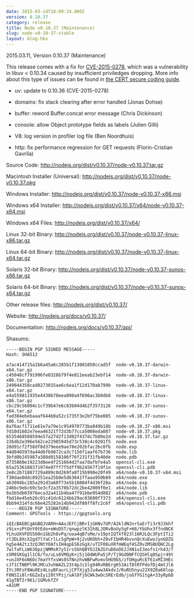 ```yaml
---
date: 2015-03-14T18:09:24.000Z
version: 0.10.37
category: release
title: Node v0.10.37 (Maintenance)
slug: node-v0-10-37-stable
layout: blog.hbs
---
```


2015.03.11, Version 0.10.37 (Maintenance)

This release comes with a fix for
[CVE-2015-0278](https://bugzilla.redhat.com/show_bug.cgi?id=1194651), which
was a vulnerability in libuv < 0.10.34 caused by insufficient priviledges
dropping. More info about this type of issues can be found in [the CERT secure
coding guide](https://www.securecoding.cert.org/confluence/display/c/POS36-C.+Observe+correct+revocation+order+while+relinquishing+privileges).

* uv: update to 0.10.36 (CVE-2015-0278)

* domains: fix stack clearing after error handled (Jonas Dohse)

* buffer: reword Buffer.concat error message (Chris Dickinson)

* console: allow Object.prototype fields as labels (Julien Gilli)

* V8: log version in profiler log file (Ben Noordhuis)

* http: fix performance regression for GET requests (Florin-Cristian Gavrila)


Source Code: http://nodejs.org/dist/v0.10.37/node-v0.10.37.tar.gz

Macintosh Installer (Universal): http://nodejs.org/dist/v0.10.37/node-v0.10.37.pkg

Windows Installer: http://nodejs.org/dist/v0.10.37/node-v0.10.37-x86.msi

Windows x64 Installer: http://nodejs.org/dist/v0.10.37/x64/node-v0.10.37-x64.msi

Windows x64 Files: http://nodejs.org/dist/v0.10.37/x64/

Linux 32-bit Binary: http://nodejs.org/dist/v0.10.37/node-v0.10.37-linux-x86.tar.gz

Linux 64-bit Binary: http://nodejs.org/dist/v0.10.37/node-v0.10.37-linux-x64.tar.gz

Solaris 32-bit Binary: http://nodejs.org/dist/v0.10.37/node-v0.10.37-sunos-x86.tar.gz

Solaris 64-bit Binary: http://nodejs.org/dist/v0.10.37/node-v0.10.37-sunos-x64.tar.gz

Other release files: http://nodejs.org/dist/v0.10.37/

Website: http://nodejs.org/docs/v0.10.37/

Documentation: http://nodejs.org/docs/v0.10.37/api/

Shasums:
```
-----BEGIN PGP SIGNED MESSAGE-----
Hash: SHA512

a7ac414715a1b6a45a6c285b1f13001050ccad5f  node-v0.10.37-darwin-x64.tar.gz
c45048cf791996fe0328b79f4e811eeab23ebf14  node-v0.10.37-darwin-x86.tar.gz
249044358cad8273015ae6c6ea1f12d170ab799b  node-v0.10.37-linux-x64.tar.gz
e4a559811935e4430b70eea090a4f696ac3b0db6  node-v0.10.37-linux-x86.tar.gz
cbc29c56004c1cf39b47e6c83b04d4b2f3573126  node-v0.10.37-sunos-x64.tar.gz
fad304ebebaaaf644b0a52c1735f3e2bf75be085  node-v0.10.37-sunos-x86.tar.gz
8a76acf1711e61e7a79e1c954970773ba849b18b  node-v0.10.37-x86.msi
7d10d1682e7eea46321f72d3b77cca5008eda087  node-v0.10.37.pkg
6535468508594e57a27d2f13d02f437dc7b00e2d  node-v0.10.37.tar.gz
226db2e396e562ce22985945d73c530c4c0201f5  node.exe
28d91cf2f58df8d379eee9ae78e202bfac2bc0fb  node.exp
44d848597da44d6fb9872ca3c7156f1aaf67b736  node.lib
3bfd0b245987a388d0158106f76f231f31fb40de  node.pdb
d735860e19223d8ee4f251664d2faa7dafbfe4a5  openssl-cli.exe
65a2536188371974e07ff7f5dff9b24567f19f1e  openssl-cli.pdb
2e8c2b71887729a889c0d269fa8f15b990e20f49  x64/node-v0.10.37-x64.msi
f30dae0ddc89251ea25b0e5d63641ffaaa950b89  x64/node.exe
ab3094bc285a291d3a60f73e5b10804f4d36f28a  x64/node.exp
246bc9ebc69c5e3cf2a3570b72dc2be42009f0e1  x64/node.lib
9a3b5db03976eca32a411b4ba47f91bbe954d882  x64/node.pdb
fbd16e45eb26c01c41dc6124bb29ac03600f7373  x64/openssl-cli.exe
8bb94314fdc66e425282e14b942df80ff8fc2c6f  x64/openssl-cli.pdb
-----BEGIN PGP SIGNATURE-----
Comment: GPGTools - https://gpgtools.org

iQIcBAEBCgAGBQJVARH+AAoJEFCjBR+IjGKNv7UP/A2kldN2nr5aErTi3r9J3khf
z9ix+zPtOnY0tEdo+eWvD5T/qnwpzlK31h8LJORvBoUy5gF+H8/YbUhx3ffndNCK
YLhuUXVFD5560n1Gb2h8vPq/ooa4qB7sMe/v19ptIQTXf023l16RJLQc3FptITi2
rl3DL8XcX2gd7lYaCrlLcSgPpW+9j2vUKObh+Z0vFIbHR4bvvnQcXuEwoJyoGDZG
hg5e4A2tz3zQJNtYOAfsIH4qpES6zGgX/uTIF08uXRfmWEqf4SZ0v2MSBUQHC2Lg
7wlfaFLiW638pzjNMMsR7y51rs5bhQBYOJZAZGYuD8oDE2JXN1uI3eofs1rh43/T
sSM8SKGg1l1C6/fo/uLs6VMQyK+j5j1OdWUFw5jP/Tj9GdONFfCQSHlq0Spjr49t
+unJXF6oN6Oc7maYYfxsWs0SfNnzhvWBFwRvmv5HU9bS/zfOHguRcET61xMI3HEc
cJf1CTN0Pl9KJMCu3vhWAZL23t4pJiSlg94RvRBErgK53AiT8tRfPdofDj4mtJl6
IYcJRFsF8Wu0Ez4LsyBFaurLjCPfXjg5Ju4ww3AkdvJ/RuRU5nyu22X9Z8a68lop
F8NSIi8lr6GZoIyiI0tYPzj/uAlOfj6CWk3wOcSRErEd6/joGfYG1tgA+33yRpbD
41gTBTIr961/1GMvkfZY
=A1UM
-----END PGP SIGNATURE-----
```
